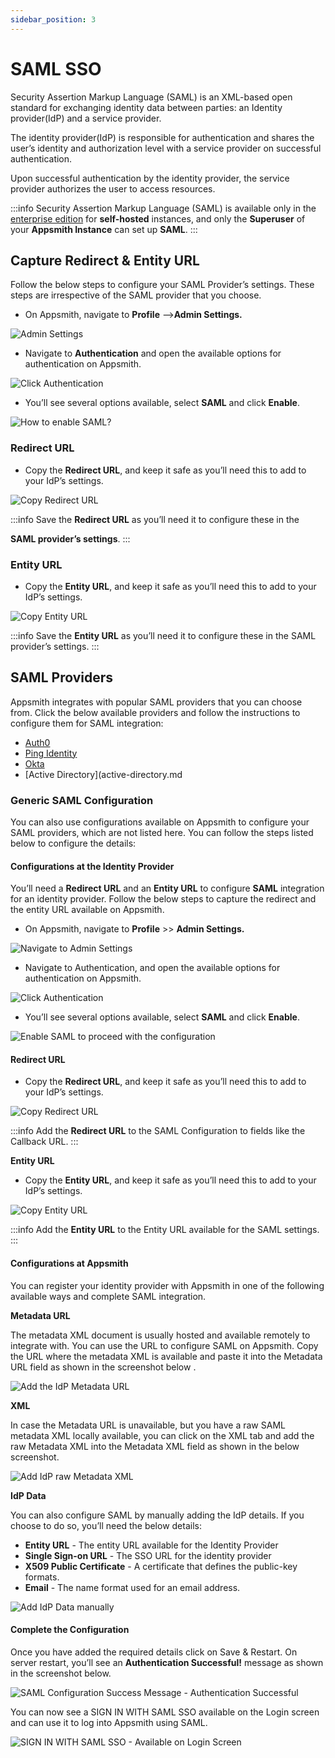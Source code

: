 ```yaml
---
sidebar_position: 3
---
```


# SAML SSO

Security Assertion Markup Language (SAML) is an XML-based open standard for exchanging identity data between parties: an Identity provider(IdP) and a service provider.

The identity provider(IdP) is responsible for authentication and shares the user’s identity and authorization level with a service provider on successful authentication.

Upon successful authentication by the identity provider, the service provider authorizes the user to access resources.

:::info
Security Assertion Markup Language (SAML) is available only in the [enterprise edition](https://www.appsmith.com/pricing) for **self-hosted** instances, and only the **Superuser** of your **Appsmith Instance** can set up **SAML**.
:::

## **Capture Redirect & Entity URL**

Follow the below steps to configure your SAML Provider’s settings. These steps are irrespective of the SAML provider that you choose.

* On Appsmith, navigate to **Profile** –->**Admin Settings.**

![Admin Settings](</img/Appsmith-Admin-Settings_(1).png>)

* Navigate to **Authentication** and open the available options for authentication on Appsmith.

![Click Authentication](</img/Appsmith-Admin_Settings-Authentication_(1).png>)

* You’ll see several options available, select **SAML** and click **Enable**.

![How to enable SAML?](/img/Appsmith-Admin-Settings-Authentication-SAML.png)

### Redirect URL

* Copy the **Redirect URL**, and keep it safe as you’ll need this to add to your IdP’s settings.

![Copy Redirect URL](/img/Appsmith-Admin-Settings-Authentication-SAML-Redirect-URL.png)

:::info
Save the **Redirect URL** as you’ll need it to configure these in the

**SAML provider’s settings**.
:::

### Entity URL

* Copy the **Entity URL**, and keep it safe as you’ll need this to add to your IdP’s settings.

![Copy Entity URL](/img/Appsmith-Admin-Settings-Authentication-SAML-Entity-URL.png)

:::info
Save the **Entity URL** as you’ll need it to configure these in the SAML provider’s settings.
:::

## SAML Providers

Appsmith integrates with popular SAML providers that you can choose from. Click the below available providers and follow the instructions to configure them for SAML integration:

* [Auth0](auth0.md)
* [Ping Identity](ping-identity.md)
* [Okta](okta.md)
* [Active Directory](active-directory.md

### **Generic SAML Configuration**

You can also use configurations available on Appsmith to configure your SAML providers, which are not listed here. You can follow the steps listed below to configure the details:

#### Configurations at the Identity Provider

You’ll need a **Redirect URL** and an **Entity URL** to configure **SAML** integration for an identity provider. Follow the below steps to capture the redirect and the entity URL available on Appsmith.

* On Appsmith, navigate to **Profile** >> **Admin Settings.**

![Navigate to Admin Settings](</img/Appsmith-Admin-Settings_(1).png>)

* Navigate to Authentication, and open the available options for authentication on Appsmith.

![Click Authentication](</img/Appsmith-Admin_Settings-Authentication_(1).png>)

* You’ll see several options available, select **SAML** and click **Enable**.

![Enable SAML to proceed with the configuration](/img/Appsmith-Admin-Settings-Authentication-SAML.png)

#### Redirect URL

* Copy the **Redirect URL**, and keep it safe as you’ll need this to add to your IdP’s settings.

![Copy Redirect URL](/img/Appsmith-Admin-Settings-Authentication-SAML-Redirect-URL.png)

:::info
Add the **Redirect URL** to the SAML Configuration to fields like the Callback URL.
:::

**Entity URL**

* Copy the **Entity URL**, and keep it safe as you’ll need this to add to your IdP’s settings.

![Copy Entity URL](/img/Appsmith-Admin-Settings-Authentication-SAML-Entity-URL.png)

:::info
Add the **Entity URL** to the Entity URL available for the SAML settings.
:::

#### Configurations at Appsmith

You can register your identity provider with Appsmith in one of the following available ways and complete SAML integration.

**Metadata URL**

The metadata XML document is usually hosted and available remotely to integrate with. You can use the URL to configure SAML on Appsmith. Copy the URL where the metadata XML is available and paste it into the Metadata URL field as shown in the screenshot below .

![Add the IdP Metadata URL](/img/Appsmith-Admin-Settings-Authentication-SAML-Metadata-URL.png)

**XML**

In case the Metadata URL is unavailable, but you have a raw SAML metadata XML locally available, you can click on the XML tab and add the raw Metadata XML into the Metadata XML field as shown in the below screenshot.

![Add IdP raw Metadata XML](/img/Appsmith-Admin-Settings-Authentication-SAML-XML.png)

**IdP Data**

You can also configure SAML by manually adding the IdP details. If you choose to do so, you’ll need the below details:

* **Entity URL** - The entity URL available for the Identity Provider
* **Single Sign-on URL** - The SSO URL for the identity provider
* **X509 Public Certificate** - A certificate that defines the public-key formats.
* **Email** - The name format used for an email address.

![Add IdP Data manually](/img/Appsmith-Admin-Settings-Authentication-SAML-IdP-Data.png)

#### Complete the Configuration

Once you have added the required details click on Save & Restart. On server restart, you’ll see an **Authentication Successful!** message as shown in the screenshot below.

![SAML Configuration Success Message - Authentication Successful](/img/Appsmith-SAML-Authentication-Successful.png)

You can now see a SIGN IN WITH SAML SSO available on the Login screen and can use it to log into Appsmith using SAML.

![SIGN IN WITH SAML SSO - Available on Login Screen](/img/Appsmith-Login-Screen-Shows-SAML.png)

